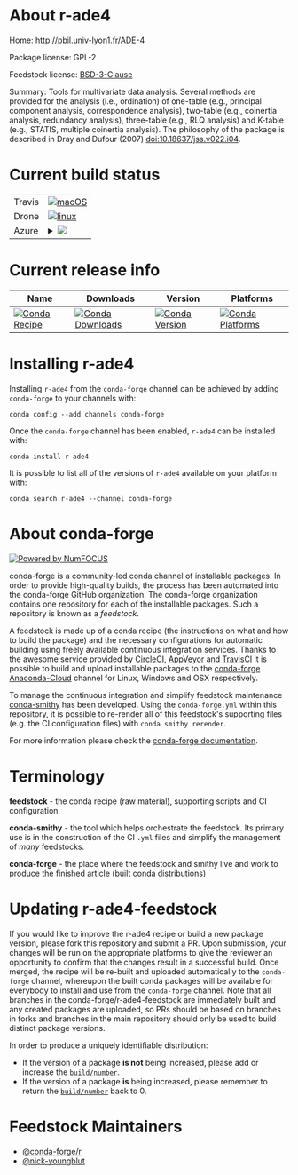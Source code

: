 About r-ade4
============

Home: http://pbil.univ-lyon1.fr/ADE-4

Package license: GPL-2

Feedstock license: [BSD-3-Clause](https://github.com/conda-forge/r-ade4-feedstock/blob/master/LICENSE.txt)

Summary: Tools for multivariate data analysis. Several methods are provided for the analysis (i.e., ordination) of one-table (e.g., principal component analysis, correspondence analysis), two-table (e.g., coinertia analysis, redundancy analysis), three-table (e.g., RLQ analysis) and K-table (e.g., STATIS, multiple coinertia analysis). The philosophy of the package is described in Dray and Dufour (2007) <doi:10.18637/jss.v022.i04>.

Current build status
====================


<table><tr>
    <td>Travis</td>
    <td>
      <a href="https://travis-ci.com/conda-forge/r-ade4-feedstock">
        <img alt="macOS" src="https://img.shields.io/travis/com/conda-forge/r-ade4-feedstock/master.svg?label=macOS">
      </a>
    </td>
  </tr><tr>
    <td>Drone</td>
    <td>
      <a href="https://cloud.drone.io/conda-forge/r-ade4-feedstock">
        <img alt="linux" src="https://img.shields.io/drone/build/conda-forge/r-ade4-feedstock/master.svg?label=Linux">
      </a>
    </td>
  </tr>
    
  <tr>
    <td>Azure</td>
    <td>
      <details>
        <summary>
          <a href="https://dev.azure.com/conda-forge/feedstock-builds/_build/latest?definitionId=953&branchName=master">
            <img src="https://dev.azure.com/conda-forge/feedstock-builds/_apis/build/status/r-ade4-feedstock?branchName=master">
          </a>
        </summary>
        <table>
          <thead><tr><th>Variant</th><th>Status</th></tr></thead>
          <tbody><tr>
              <td>linux_64_r_base3.6</td>
              <td>
                <a href="https://dev.azure.com/conda-forge/feedstock-builds/_build/latest?definitionId=953&branchName=master">
                  <img src="https://dev.azure.com/conda-forge/feedstock-builds/_apis/build/status/r-ade4-feedstock?branchName=master&jobName=linux&configuration=linux_64_r_base3.6" alt="variant">
                </a>
              </td>
            </tr><tr>
              <td>linux_64_r_base4.0</td>
              <td>
                <a href="https://dev.azure.com/conda-forge/feedstock-builds/_build/latest?definitionId=953&branchName=master">
                  <img src="https://dev.azure.com/conda-forge/feedstock-builds/_apis/build/status/r-ade4-feedstock?branchName=master&jobName=linux&configuration=linux_64_r_base4.0" alt="variant">
                </a>
              </td>
            </tr><tr>
              <td>linux_aarch64_r_base3.6</td>
              <td>
                <a href="https://dev.azure.com/conda-forge/feedstock-builds/_build/latest?definitionId=953&branchName=master">
                  <img src="https://dev.azure.com/conda-forge/feedstock-builds/_apis/build/status/r-ade4-feedstock?branchName=master&jobName=linux&configuration=linux_aarch64_r_base3.6" alt="variant">
                </a>
              </td>
            </tr><tr>
              <td>linux_aarch64_r_base4.0</td>
              <td>
                <a href="https://dev.azure.com/conda-forge/feedstock-builds/_build/latest?definitionId=953&branchName=master">
                  <img src="https://dev.azure.com/conda-forge/feedstock-builds/_apis/build/status/r-ade4-feedstock?branchName=master&jobName=linux&configuration=linux_aarch64_r_base4.0" alt="variant">
                </a>
              </td>
            </tr><tr>
              <td>linux_ppc64le_r_base3.6</td>
              <td>
                <a href="https://dev.azure.com/conda-forge/feedstock-builds/_build/latest?definitionId=953&branchName=master">
                  <img src="https://dev.azure.com/conda-forge/feedstock-builds/_apis/build/status/r-ade4-feedstock?branchName=master&jobName=linux&configuration=linux_ppc64le_r_base3.6" alt="variant">
                </a>
              </td>
            </tr><tr>
              <td>linux_ppc64le_r_base4.0</td>
              <td>
                <a href="https://dev.azure.com/conda-forge/feedstock-builds/_build/latest?definitionId=953&branchName=master">
                  <img src="https://dev.azure.com/conda-forge/feedstock-builds/_apis/build/status/r-ade4-feedstock?branchName=master&jobName=linux&configuration=linux_ppc64le_r_base4.0" alt="variant">
                </a>
              </td>
            </tr><tr>
              <td>osx_64_r_base3.6</td>
              <td>
                <a href="https://dev.azure.com/conda-forge/feedstock-builds/_build/latest?definitionId=953&branchName=master">
                  <img src="https://dev.azure.com/conda-forge/feedstock-builds/_apis/build/status/r-ade4-feedstock?branchName=master&jobName=osx&configuration=osx_64_r_base3.6" alt="variant">
                </a>
              </td>
            </tr><tr>
              <td>osx_64_r_base4.0</td>
              <td>
                <a href="https://dev.azure.com/conda-forge/feedstock-builds/_build/latest?definitionId=953&branchName=master">
                  <img src="https://dev.azure.com/conda-forge/feedstock-builds/_apis/build/status/r-ade4-feedstock?branchName=master&jobName=osx&configuration=osx_64_r_base4.0" alt="variant">
                </a>
              </td>
            </tr><tr>
              <td>win_64_r_base3.6</td>
              <td>
                <a href="https://dev.azure.com/conda-forge/feedstock-builds/_build/latest?definitionId=953&branchName=master">
                  <img src="https://dev.azure.com/conda-forge/feedstock-builds/_apis/build/status/r-ade4-feedstock?branchName=master&jobName=win&configuration=win_64_r_base3.6" alt="variant">
                </a>
              </td>
            </tr><tr>
              <td>win_64_r_base4.0</td>
              <td>
                <a href="https://dev.azure.com/conda-forge/feedstock-builds/_build/latest?definitionId=953&branchName=master">
                  <img src="https://dev.azure.com/conda-forge/feedstock-builds/_apis/build/status/r-ade4-feedstock?branchName=master&jobName=win&configuration=win_64_r_base4.0" alt="variant">
                </a>
              </td>
            </tr>
          </tbody>
        </table>
      </details>
    </td>
  </tr>
</table>

Current release info
====================

| Name | Downloads | Version | Platforms |
| --- | --- | --- | --- |
| [![Conda Recipe](https://img.shields.io/badge/recipe-r--ade4-green.svg)](https://anaconda.org/conda-forge/r-ade4) | [![Conda Downloads](https://img.shields.io/conda/dn/conda-forge/r-ade4.svg)](https://anaconda.org/conda-forge/r-ade4) | [![Conda Version](https://img.shields.io/conda/vn/conda-forge/r-ade4.svg)](https://anaconda.org/conda-forge/r-ade4) | [![Conda Platforms](https://img.shields.io/conda/pn/conda-forge/r-ade4.svg)](https://anaconda.org/conda-forge/r-ade4) |

Installing r-ade4
=================

Installing `r-ade4` from the `conda-forge` channel can be achieved by adding `conda-forge` to your channels with:

```
conda config --add channels conda-forge
```

Once the `conda-forge` channel has been enabled, `r-ade4` can be installed with:

```
conda install r-ade4
```

It is possible to list all of the versions of `r-ade4` available on your platform with:

```
conda search r-ade4 --channel conda-forge
```


About conda-forge
=================

[![Powered by NumFOCUS](https://img.shields.io/badge/powered%20by-NumFOCUS-orange.svg?style=flat&colorA=E1523D&colorB=007D8A)](http://numfocus.org)

conda-forge is a community-led conda channel of installable packages.
In order to provide high-quality builds, the process has been automated into the
conda-forge GitHub organization. The conda-forge organization contains one repository
for each of the installable packages. Such a repository is known as a *feedstock*.

A feedstock is made up of a conda recipe (the instructions on what and how to build
the package) and the necessary configurations for automatic building using freely
available continuous integration services. Thanks to the awesome service provided by
[CircleCI](https://circleci.com/), [AppVeyor](https://www.appveyor.com/)
and [TravisCI](https://travis-ci.com/) it is possible to build and upload installable
packages to the [conda-forge](https://anaconda.org/conda-forge)
[Anaconda-Cloud](https://anaconda.org/) channel for Linux, Windows and OSX respectively.

To manage the continuous integration and simplify feedstock maintenance
[conda-smithy](https://github.com/conda-forge/conda-smithy) has been developed.
Using the ``conda-forge.yml`` within this repository, it is possible to re-render all of
this feedstock's supporting files (e.g. the CI configuration files) with ``conda smithy rerender``.

For more information please check the [conda-forge documentation](https://conda-forge.org/docs/).

Terminology
===========

**feedstock** - the conda recipe (raw material), supporting scripts and CI configuration.

**conda-smithy** - the tool which helps orchestrate the feedstock.
                   Its primary use is in the construction of the CI ``.yml`` files
                   and simplify the management of *many* feedstocks.

**conda-forge** - the place where the feedstock and smithy live and work to
                  produce the finished article (built conda distributions)


Updating r-ade4-feedstock
=========================

If you would like to improve the r-ade4 recipe or build a new
package version, please fork this repository and submit a PR. Upon submission,
your changes will be run on the appropriate platforms to give the reviewer an
opportunity to confirm that the changes result in a successful build. Once
merged, the recipe will be re-built and uploaded automatically to the
`conda-forge` channel, whereupon the built conda packages will be available for
everybody to install and use from the `conda-forge` channel.
Note that all branches in the conda-forge/r-ade4-feedstock are
immediately built and any created packages are uploaded, so PRs should be based
on branches in forks and branches in the main repository should only be used to
build distinct package versions.

In order to produce a uniquely identifiable distribution:
 * If the version of a package **is not** being increased, please add or increase
   the [``build/number``](https://conda.io/docs/user-guide/tasks/build-packages/define-metadata.html#build-number-and-string).
 * If the version of a package **is** being increased, please remember to return
   the [``build/number``](https://conda.io/docs/user-guide/tasks/build-packages/define-metadata.html#build-number-and-string)
   back to 0.

Feedstock Maintainers
=====================

* [@conda-forge/r](https://github.com/conda-forge/r/)
* [@nick-youngblut](https://github.com/nick-youngblut/)

